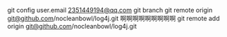 git config user.email 2351449194@qq.com
git branch
git remote origin git@github.com/nocleanbowl/log4j.git
啊啊啊啊啊啊啊啊啊
git remote add origin git@github.com/nocleanbowl/log4j.git
